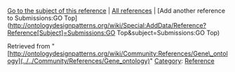 [Go to the subject of this reference](../../Submissions/GO_Top "Submissions:GO Top") | [All references](../../Community/References.1 "Community:References") | [Add another reference to Submissions:GO Top](http://ontologydesignpatterns.org/wiki/Special:AddData/Reference?Reference[Subject]=Submissions:GO Top&subject=Submissions:GO Top)


Retrieved from "[http://ontologydesignpatterns.org/wiki/Community:References/Gene\_ontology](../../Community/References/Gene_ontology)"
 [Category](http://ontologydesignpatterns.org/wiki/Special:Categories "Special:Categories"): [Reference](../../Category/Reference "Category:Reference")